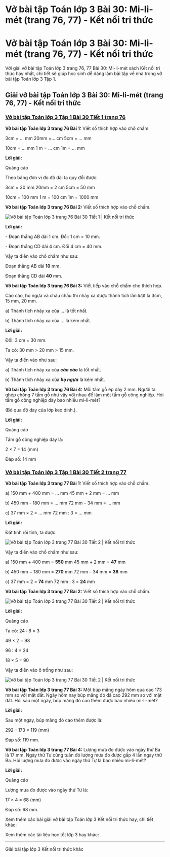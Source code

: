 # Vở bài tập Toán lớp 3 Bài 30: Mi-li-mét (trang 76, 77) - Kết nối tri thức

# Vở bài tập Toán lớp 3 Bài 30: Mi-li-mét (trang 76, 77) - Kết nối tri thức

Với giải vở bài tập Toán lớp 3 trang 76, 77 Bài 30: Mi-li-mét sách Kết nối tri thức hay nhất, chi tiết sẽ giúp học sinh dễ dàng làm bài tập về nhà trong vở bài tập Toán lớp 3 Tập 1.

## Giải vở bài tập Toán lớp 3 Bài 30: Mi-li-mét (trang 76, 77) - Kết nối tri thức

### [**Vở bài tập Toán lớp 3 Tập 1 Bài 30 Tiết 1 trang 76**](https://vietjack.com/vbt-toan-3-kn/bai-30-tiet-1-trang-76-tap-1.jsp)

**Vở bài tập Toán lớp 3 trang 76 Bài 1:** Viết số thích hợp vào chỗ chấm.

3cm = … mm 20mm =… cm 5cm = … mm

10cm = … mm 1 m = … cm 1m = … mm 

**Lời giải:**

Quảng cáo

Theo bảng đơn vị đo độ dài ta quy đổi được:

3cm = 30 mm 20mm = 2 cm 5cm = 50 mm

10cm = 100 mm 1 m = 100 cm 1m = 1000 mm 

**Vở bài tập Toán lớp 3 trang 76 Bài 2:** Viết số thích hợp vào chỗ chấm.

![Vở bài tập Toán lớp 3 trang 76 Bài 30 Tiết 1 | Kết nối tri thức](https://vietjack.com/vbt-toan-3-kn/images/bai-30-tiet-1-trang-76-tap-1.PNG)

**Lời giải:**

\- Đoạn thẳng AB dài 1 cm. Đổi: 1 cm = 10 mm.

\- Đoạn thẳng CD dài 4 cm. Đổi 4 cm = 40 mm.

Vậy ta điền vào chỗ chấm như sau:

Đoạn thẳng AB dài **10** mm. 

Đoạn thẳng CD dài **40** mm.

**Vở bài tập Toán lớp 3 trang 76 Bài 3:** Viết tiếp vào chỗ chấm cho thích hợp.

Cào cào, bọ ngựa và châu chấu thi nhảy xa được thành tích lần lượt là 3cm, 15 mm, 20 mm. 

a) Thành tích nhảy xa của … là tốt nhất.

b) Thành tích nhảy xa của … là kém nhất.

**Lời giải:**

Đổi: 3 cm = 30 mm.

Ta có: 30 mm > 20 mm > 15 mm.

Vậy ta điền vào như sau:

a) Thành tích nhảy xa của **_cào cào_** là tốt nhất.

b) Thành tích nhảy xa của **_bọ ngựa_** là kém nhất. 

**Vở bài tập Toán lớp 3 trang 76 Bài 4:** Mỗi tấm gỗ ép dày 2 mm. Người ta ghép chồng 7 tấm gỗ như vậy với nhau để làm một tấm gỗ công nghiệp. Hỏi tấm gỗ công nghiệp dày bao nhiều mi-li-mét?

(Bỏ qua độ dày của lớp keo dính.).

**Lời giải:**

Quảng cáo

Tấm gỗ công nghiệp dày là: 

2 × 7 = 14 (mm) 

Đáp số: 14 mm 

### [**Vở bài tập Toán lớp 3 Tập 1 Bài 30 Tiết 2 trang 77**](https://vietjack.com/vbt-toan-3-kn/bai-30-tiet-2-trang-77-tap-1.jsp)

**Vở bài tập Toán lớp 3 trang 77 Bài 1:** Viết số thích hợp vào chỗ chấm.

a) 150 mm + 400 mm = ... mm 45 mm + 2 mm = … mm

b) 450 mm - 180 mm = … mm 72 mm – 34 mm = … mm 

c) 37 mm × 2 = … mm 72 mm : 3 = … mm

**Lời giải:**

Đặt tính rồi tính, ta được:

![Vở bài tập Toán lớp 3 trang 77 Bài 30 Tiết 2 | Kết nối tri thức](https://vietjack.com/vbt-toan-3-kn/images/bai-30-tiet-2-trang-77-tap-1.PNG)

Vậy ta điền vào chỗ chấm như sau:

a) 150 mm + 400 mm = **550** mm 45 mm + 2 mm = **47** mm

b) 450 mm − 180 mm = **270** mm 72 mm – 34 mm = **38** mm 

c) 37 mm × 2 = **74** mm 72 mm : 3 = **24** mm

**Vở bài tập Toán lớp 3 trang 77 Bài 2:** Viết số thích hợp vào chỗ chấm.

![Vở bài tập Toán lớp 3 trang 77 Bài 30 Tiết 2 | Kết nối tri thức](https://vietjack.com/vbt-toan-3-kn/images/bai-30-tiet-2-trang-77-tap-1-1.PNG)

**Lời giải:**

Quảng cáo

Ta có: 24 : 8 = 3 

49 × 2 = 98 

96 : 4 = 24 

18 × 5 = 90 

Vậy ta điền vào ô trống như sau:

![Vở bài tập Toán lớp 3 trang 77 Bài 30 Tiết 2 | Kết nối tri thức](https://vietjack.com/vbt-toan-3-kn/images/bai-30-tiet-2-trang-77-tap-1-2.PNG)

**Vở bài tập Toán lớp 3 trang 77 Bài 3:** Một búp măng ngày hôm qua cao 173 mm so với mặt đất. Ngày hôm nay búp măng đó đã cao 292 mm so với mặt đất. Hỏi sau một ngày, búp măng đó cao thêm được bao nhiêu mi-li-mét?

**Lời giải:**

Sau một ngày, búp măng đó cao thêm được là: 

292 – 173 = 119 (mm) 

Đáp số: 119 mm. 

**Vở bài tập Toán lớp 3 trang 77 Bài 4:** Lượng mưa đo được vào ngày thứ Ba là 17 mm. Ngày thứ Tư cùng tuần đó lượng mưa đo được gấp 4 lần ngày thứ Ba. Hỏi lượng mưa đo được vào ngày thứ Tự là bao nhiêu mi-li-mét?

**Lời giải:**

Quảng cáo

Lượng mưa đo được vào ngày thứ Tư là: 

17 × 4 = 68 (mm) 

Đáp số: 68 mm. 

Xem thêm các bài giải vở bài tập Toán lớp 3 Kết nối tri thức hay, chi tiết khác:

Xem thêm các tài liệu học tốt lớp 3 hay khác:

* * *

Giải bài tập lớp 3 Kết nối tri thức khác
